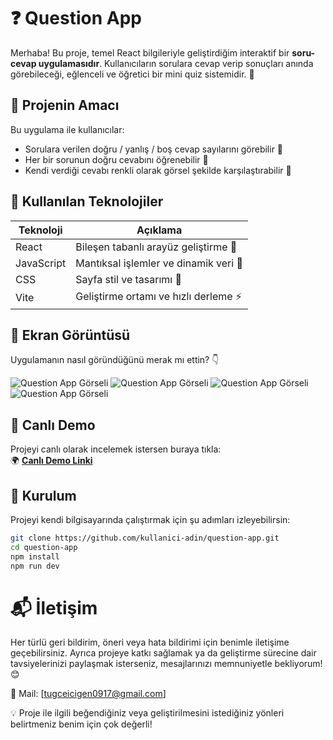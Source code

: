 # ❓ Question App

Merhaba! Bu proje, temel React bilgileriyle geliştirdiğim interaktif bir **soru-cevap uygulamasıdır**. Kullanıcıların sorulara cevap verip sonuçları anında görebileceği, eğlenceli ve öğretici bir mini quiz sistemidir. 🎯

## 🚀 Projenin Amacı

Bu uygulama ile kullanıcılar:

- Sorulara verilen doğru / yanlış / boş cevap sayılarını görebilir 👀
- Her bir sorunun doğru cevabını öğrenebilir 🧠
- Kendi verdiği cevabı renkli olarak görsel şekilde karşılaştırabilir 🎨

## 🔧 Kullanılan Teknolojiler

| Teknoloji  | Açıklama                              |
| ---------- | ------------------------------------- |
| React      | Bileşen tabanlı arayüz geliştirme 🎈  |
| JavaScript | Mantıksal işlemler ve dinamik veri 🔢 |
| CSS        | Sayfa stil ve tasarımı 🎨             |
| Vite       | Geliştirme ortamı ve hızlı derleme ⚡ |

## 📸 Ekran Görüntüsü

Uygulamanın nasıl göründüğünü merak mı ettin? 👇

![Question App Görseli](../Question-App-bitirme-projesi/question-app/src/assets/proje-ss/question-start.png)
![Question App Görseli](../Question-App-bitirme-projesi/question-app/src/assets/proje-ss/question.png)
![Question App Görseli](../Question-App-bitirme-projesi/question-app/src/assets/proje-ss/resultScreen.png)
![Question App Görseli](../Question-App-bitirme-projesi/question-app/src/assets/proje-ss/startscreen.png)

## 🔗 Canlı Demo

Projeyi canlı olarak incelemek istersen buraya tıkla:  
🌍 **[Canlı Demo Linki](https://question-app-ten-tau.vercel.app)**

## 📁 Kurulum

Projeyi kendi bilgisayarında çalıştırmak için şu adımları izleyebilirsin:

```bash
git clone https://github.com/kullanici-adin/question-app.git
cd question-app
npm install
npm run dev
```

# 📬 İletişim

Her türlü geri bildirim, öneri veya hata bildirimi için benimle iletişime geçebilirsiniz.
Ayrıca projeye katkı sağlamak ya da geliştirme sürecine dair tavsiyelerinizi paylaşmak isterseniz, mesajlarınızı memnuniyetle bekliyorum! 😊

📧 Mail: [tugceicigen0917@gmail.com]

💡 Proje ile ilgili beğendiğiniz veya geliştirilmesini istediğiniz yönleri belirtmeniz benim için çok değerli!
